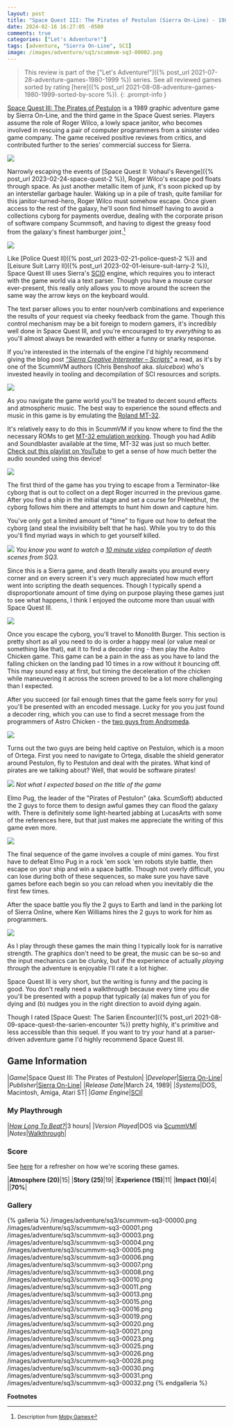 ```yaml
---
layout: post
title: "Space Quest III: The Pirates of Pestulon (Sierra On-Line) - 1989"
date: 2024-02-16 16:27:05 -0500
comments: true
categories: ["Let's Adventure!"]
tags: [adventure, "Sierra On-Line", SCI]
image: /images/adventure/sq3/scummvm-sq3-00002.png
---
```

> This review is part of the ["Let's Adventure!"]({% post_url 2021-07-28-adventure-games-1980-1999 %}) series. See all reviewed games sorted by rating [here]({% post_url 2021-08-08-adventure-games-1980-1999-sorted-by-score %}).
{: .prompt-info }

[Space Quest III: The Pirates of Pestulon](https://en.wikipedia.org/wiki/Space_Quest_III) is a 1989 graphic adventure game by Sierra On-Line, and the third game in the Space Quest series. Players assume the role of Roger Wilco, a lowly space janitor, who becomes involved in rescuing a pair of computer programmers from a sinister video game company. The game received positive reviews from critics, and contributed further to the series' commercial success for Sierra.

![](/images/adventure/sq3/scummvm-sq3-00017.png)

Narrowly escaping the events of [Space Quest II: Vohaul's Revenge]({% post_url 2023-02-24-space-quest-2 %}), Roger Wilco's escape pod floats through space. As just another metallic item of junk, it's soon picked up by an interstellar garbage hauler. Waking up in a pile of trash, quite familiar for this janitor-turned-hero, Roger Wilco must somehow escape. Once given access to the rest of the galaxy, he'll soon find himself having to avoid a collections cyborg for payments overdue, dealing with the corporate prison of software company Scummsoft, and having to digest the greasy food from the galaxy's finest hamburger joint.[^1]

![](/images/adventure/sq3/scummvm-sq3-00022.png)

Like [Police Quest II]({% post_url 2023-02-21-police-quest-2 %}) and [Leisure Suit Larry II]({% post_url 2023-02-01-leisure-suit-larry-2 %}), Space Quest III uses Sierra's [SCI0](http://sciwiki.sierrahelp.com/index.php/Sierra_SCI_Release_List#SCI0_.28late.29) engine, which requires you to interact with the game world via a text parser. Though you have a mouse cursor ever-present, this really only allows you to move around the screen the same way the arrow keys on the keyboard would.

The text parser allows you to enter noun/verb combinations and experience the results of your request via cheeky feedback from the game. Though this control mechanism may be a bit foreign to modern gamers, it's incredibly well done in Space Quest III, and you're encouraged to try _everything_ to as you'll almost always be rewarded with either a funny or snarky response.

If you're interested in the internals of the engine I'd highly recommend giving the blog post [_"Sierra Creative Interpreter – Scripts"_](https://www.benshoof.org/blog/sci-scripts) a read, as it's by one of the ScummVM authors (Chris Benshoof	aka. _sluicebox_) who's invested heavily in tooling and decompilation of SCI resources and scripts.

![](/images/adventure/sq3/scummvm-sq3-00009.png)

As you navigate the game world you'll be treated to decent sound effects and atmospheric music. The best way to experience the sound effects and music in this game is by emulating the [Roland MT-32](https://en.wikipedia.org/wiki/Roland_MT-32).

It's relatively easy to do this in ScummVM if you know where to find the the necessary ROMs to get [MT-32 emulation working](https://bmaupin.github.io/wiki/archive/applications/games/scummvm.html#getting-roland-mt-32-emulation-working). Though you had Adlib and Soundblaster available at the time, MT-32 was just so much better. [Check out this playlist on YouTube](https://www.youtube.com/watch?v=9NSV8_ItVwc&list=PL_BhbJAAueZS-5vMC4m7jCfxqaWfypLmt) to get a sense of how much better the audio sounded using this device!

![](/images/adventure/sq3/scummvm-sq3-00012.png)

The first third of the game has you trying to escape from a Terminator-like cyborg that is out to collect on a dept Roger incurred in the previous game. After you find a ship in the initial stage and set a course for Phleebhut, the cyborg follows him there and attempts to hunt him down and capture him.

You've only got a limited amount of "time" to figure out how to defeat the cyborg (and steal the invisibility belt that he has). While you try to do this you'll find myriad ways in which to get yourself killed.

![](/images/adventure/sq3/scummvm-sq3-00014.png)
_You know you want to watch a [10 minute video](https://www.youtube.com/watch?v=oN32uIpg538) compilation of death scenes from SQ3._

Since this is a Sierra game, and death literally awaits you around every corner and on every screen it's very much appreciated how much effort went into scripting the death sequences. Though I typically spend a disproportionate amount of time dying on purpose playing these games just to see what happens, I think I enjoyed the outcome more than usual with Space Quest III.

![](/images/adventure/sq3/scummvm-sq3-00018.png)

Once you escape the cyborg, you'll travel to Monolith Burger. This section is pretty short as all you need to do is order a happy meal (or value meal or something like that), eat it to find a decoder ring - then play the Astro Chicken game. This game can be a pain in the ass as you have to land the falling chicken on the landing pad 10 times in a row without it bouncing off. This may sound easy at first, but timing the deceleration of the chicken while maneuvering it across the screen proved to be a lot more challenging than I expected.

After you succeed (or fail enough times that the game feels sorry for you) you'll be presented with an encoded message. Lucky for you you just found a decoder ring, which you can use to find a secret message from the programmers of Astro Chicken - the [two guys from Andromeda](https://spacequest.fandom.com/wiki/Two_Guys_From_Andromeda).

![](/images/adventure/sq3/scummvm-sq3-00024.png)

Turns out the two guys are being held captive on Pestulon, which is a moon of Ortega. First you need to navigate to Ortega, disable the shield generator around Pestulon, fly to Pestulon and deal with the pirates. What kind of pirates are we talking about? Well, that would be software pirates!

![](/images/adventure/sq3/scummvm-sq3-00027.png)
_Not what I expected based on the title of the game_

Elmo Pug, the leader of the "Pirates of Pestulon" (aka. ScumSoft) abducted the 2 guys to force them to design awful games they can flood the galaxy with. There is definitely some light-hearted jabbing at LucasArts with some of the references here, but that just makes me appreciate the writing of this game even more.

![](/images/adventure/sq3/scummvm-sq3-00029.png)

The final sequence of the game involves a couple of mini games. You first have to defeat Elmo Pug in a rock 'em sock 'em robots style battle, then escape on your ship and win a space battle. Though not overly difficult, you can lose during both of these sequences, so make sure you have save games before each begin so you can reload when you inevitably die the first few times.

After the space battle you fly the 2 guys to Earth and land in the parking lot of Sierra Online, where Ken Williams hires the 2 guys to work for him as programmers.

![](/images/adventure/sq3/scummvm-sq3-00033.png)

As I play through these games the main thing I typically look for is narrative strength. The graphics don't need to be great, the music can be so-so and the input mechanics can be clunky, but if the experience of actually _playing through_ the adventure is enjoyable I'll rate it a lot higher.

Space Quest III is very short, but the writing is funny and the pacing is good. You don't really need a walkthrough because every time you die you'll be presented with a popup that typically (a) makes fun of you for dying and (b) nudges you in the right direction to avoid dying again.

Though I rated [Space Quest: The Sarien Encounter]({% post_url 2021-08-09-space-quest-the-sarien-encounter %}) pretty highly, it's primitive and less accessible than this sequel. If you want to try your hand at a parser-driven adventure game I'd highly recommend Space Quest III.

## Game Information

|*Game*|Space Quest III: The Pirates of Pestulon|
|*Developer*|[Sierra On-Line](https://en.wikipedia.org/wiki/Sierra_Entertainment)|
|*Publisher*|[Sierra On-Line](https://en.wikipedia.org/wiki/Sierra_Entertainment)|
|*Release Date*|March 24, 1989|
|*Systems*|DOS, Macintosh, Amiga, Atari ST|
|*Game Engine*|[SCI](https://wiki.scummvm.org/index.php?title=SCI)|

### My Playthrough

|[*How Long To Beat?*](https://howlongtobeat.com/game/8865)|3 hours|
|*Version Played*|DOS via [ScummVM](https://www.scummvm.org/)|
|*Notes*|[Walkthrough](https://adventuredoor.net/walkthroughs/space-quest-iii-pirates-pestulon-walkthrough/)|

### Score

See [here](https://www.alexbevi.com/blog/2021/07/28/adventure-games-1980-1999/#scoring) for a refresher on how we're scoring these games.

|**Atmosphere (20)**|15|
|**Story (25)**|19|
|**Experience (15)**|11|
|**Impact (10)**|4|
||**70%**|

### Gallery

{% galleria %}
/images/adventure/sq3/scummvm-sq3-00000.png
/images/adventure/sq3/scummvm-sq3-00001.png
/images/adventure/sq3/scummvm-sq3-00003.png
/images/adventure/sq3/scummvm-sq3-00004.png
/images/adventure/sq3/scummvm-sq3-00005.png
/images/adventure/sq3/scummvm-sq3-00006.png
/images/adventure/sq3/scummvm-sq3-00007.png
/images/adventure/sq3/scummvm-sq3-00008.png
/images/adventure/sq3/scummvm-sq3-00010.png
/images/adventure/sq3/scummvm-sq3-00011.png
/images/adventure/sq3/scummvm-sq3-00013.png
/images/adventure/sq3/scummvm-sq3-00015.png
/images/adventure/sq3/scummvm-sq3-00016.png
/images/adventure/sq3/scummvm-sq3-00019.png
/images/adventure/sq3/scummvm-sq3-00020.png
/images/adventure/sq3/scummvm-sq3-00021.png
/images/adventure/sq3/scummvm-sq3-00023.png
/images/adventure/sq3/scummvm-sq3-00025.png
/images/adventure/sq3/scummvm-sq3-00026.png
/images/adventure/sq3/scummvm-sq3-00028.png
/images/adventure/sq3/scummvm-sq3-00030.png
/images/adventure/sq3/scummvm-sq3-00031.png
/images/adventure/sq3/scummvm-sq3-00032.png
{% endgalleria %}

**Footnotes**

[^1]: <small>Description from [Moby Games](https://www.mobygames.com/game/142/space-quest-iii-the-pirates-of-pestulon/)</small>

